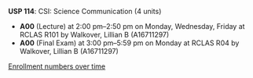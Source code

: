 **USP 114**: CSI: Science Communication (4 units)

- **A00** (Lecture) at 2:00 pm–2:50 pm on Monday, Wednesday, Friday at RCLAS R101 by Walkover, Lillian B (A16711297)
- **A00** (Final Exam) at 3:00 pm–5:59 pm on Monday at RCLAS R04 by Walkover, Lillian B (A16711297)

[Enrollment numbers over time](./USP114.tsv)
